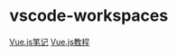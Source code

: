 # vscode-workspaces
[Vue.js笔记](https://www.yuque.com/cessstudy/kak11d/hfeef2)
[Vue.js教程](https://cn.vuejs.org/v2/guide/)
